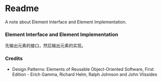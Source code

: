 # Readme
A note about Element Interface and Element Implementation.

### Element Interface and Element Implementation
先输出元素的接口，然后输出元素的实现。

### Credits
- Design Patterns: Elements of Reusable Object-Oriented Software, First Edition - Erich Gamma, Richard Helm, Ralph Johnson and John Vlissides
